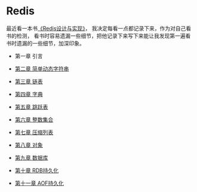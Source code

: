 # Redis
最近看一本书<a href="https://book.douban.com/subject/25900156/" target="_blank">《Redis设计与实现》</a>，
我决定每看一点都记录下来，作为对自己看书的检测，
看书时容易遗漏一些细节，把他记录下来写下来能让我发现第一遍看书时遗漏的一些细节，加深印象。

* 第一章 引言  

* [第二章 简单动态字符串](./2.md)  

* [第三章 链表](./3.md)  

* [第四章 字典](./4.md)  

* [第五章 跳跃表](./5.md) 

* [第六章 整数集合](./6.md)  

* [第七章 压缩列表](./7.md)  

* [第八章 对象](./8.md) 

* [第九章 数据库](./9.md)  

* [第十章 RDB持久化](./10.md)  

* [第十一章 AOF持久化](./11.md)  

